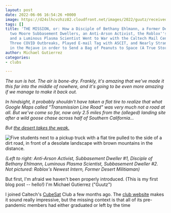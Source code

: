 ```yaml
---
layout: post
date: 2022-06-06 16:54:26 +0000
image: https://d24slhcvzhzz82.cloudfront.net/images/2022/guutz/received_565903071542655.jpeg
tags: []
title: 'THE MISSION, or: How a Disciple of Bethany Ehlmann, a Former Desert Militiaman,
  two Moore Subbasement Dwellers, an Anti-Arson Activist, the Roblox''s Newest Intern,
  and a Luminous Plasma Scientist Went to War with the Caltech Mail Center, Survived
  Three COVID Outbreaks, Played E-mail Tag with ASCIT, and Nearly Stranded Themselves
  in the Mojave in order to Send a Bag of Peanuts to Space (A True Story).'
author: Michael Gutierrez
categories:
- clubs

---
```

_The sun is hot. The air is bone-dry. Frankly, it's amazing that we've made it this far into the middle of nowhere, and it's going to be even more amazing if we manage to make it back out._

_In hindsight, it probably shouldn't have taken a flat tire to realize that what Google Maps called "Transmission Line Road" was very much not a road at all. But we've come so far, now only 2.5 miles from the (alleged) landing site after a wild goose chase across half of Southern California..._

_But_ [_the desert takes the weak._](https://twitter.com/secretsofdune/status/1425866472354631683)

![Five students next to a pickup truck with a flat tire pulled to the side of a dirt road, in front of a desolate landscape with brown mountains in the distance.](https://d24slhcvzhzz82.cloudfront.net/images/2022/guutz/received_565903071542655.jpeg "The desert takes the weak.")

_(Left to right: Anti-Arson Activist, Subbasement Dweller #1, Disciple of Bethany Ehlmann, Luminous Plasma Scientist, Subbasement Dweller #2. Not pictured: Roblox's Newest Intern, Former Desert Militiaman)_

But first, I'm afraid we haven't been properly introduced. (This is my first blog post -- hello!) I'm Michael Gutierrez ("Guutz")

I joined Caltech's [CubeSat](https://www.nasa.gov/directorates/heo/home/CubeSats_initiative) Club a few months ago. The [club website](https://smallsats.caltech.edu/) makes it sound really impressive, but the missing context is that all of its pre-pandemic members had either graduated or left by the time